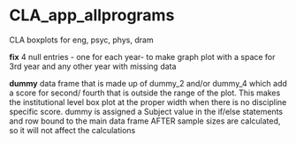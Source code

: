 # CLA_app_allprograms
CLA boxplots for eng, psyc, phys, dram




<b>fix</b>
4 null entries - one for each year- to make graph plot with a space for 3rd year and any other year with missing data

<b>dummy</b>
data frame that is made up of dummy_2 and/or dummy_4 which add a score for second/ fourth that is outside the range of the plot. This makes the institutional level box plot at the proper width when there is no discipline specific score. dummy is assigned a Subject value in the if/else statements and row bound to the main data frame AFTER sample sizes are calculated, so it will not affect the calculations
